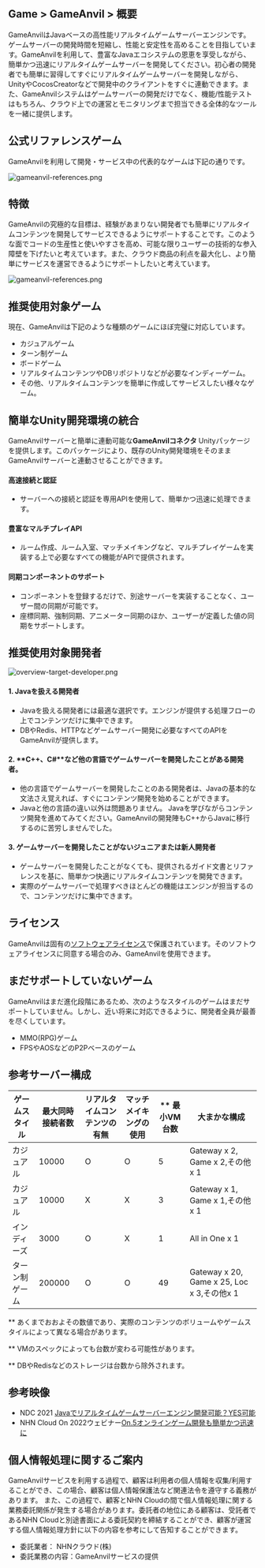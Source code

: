 ## Game > GameAnvil > 概要

GameAnvilはJavaベースの高性能リアルタイムゲームサーバーエンジンです。ゲームサーバーの開発時間を短縮し、性能と安定性を高めることを目指しています。GameAnvilを利用して、豊富なJavaエコシステムの恩恵を享受しながら、簡単かつ迅速にリアルタイムゲームサーバーを開発してください。初心者の開発者でも簡単に習得してすぐにリアルタイムゲームサーバーを開発しながら、UnityやCocosCreatorなどで開発中のクライアントをすぐに連動できます。また、GameAnvilシステムはゲームサーバーの開発だけでなく、機能/性能テストはもちろん、クラウド上での運営とモニタリングまで担当できる全体的なツールを一緒に提供します。

## 公式リファレンスゲーム

GameAnvilを利用して開発・サービス中の代表的なゲームは下記の通りです。

![gameanvil-references.png](https://static.toastoven.net/prod_gameanvil/images/gameanvil-references.png)
## 特徴
GameAnvilの究極的な目標は、経験があまりない開発者でも簡単にリアルタイムコンテンツを開発してサービスできるようにサポートすることです。このような面でコードの生産性と使いやすさを高め、可能な限りユーザーの技術的な参入障壁を下げたいと考えています。また、クラウド商品の利点を最大化し、より簡単にサービスを運営できるようにサポートしたいと考えています。

![gameanvil-references.png](https://static.toastoven.net/prod_gameanvil/images/overview-features.png)

## 推奨使用対象ゲーム

現在、GameAnvilは下記のような種類のゲームにほぼ完璧に対応しています。

* カジュアルゲーム
* ターン制ゲーム
* ボードゲーム
* リアルタイムコンテンツやDBリポジトリなどが必要なインディーゲーム。
* その他、リアルタイムコンテンツを簡単に作成してサービスしたい様々なゲーム。


## 簡単なUnity開発環境の統合

GameAnvilサーバーと簡単に連動可能な**GameAnvilコネクタ** Unityパッケージを提供します。このパッケージにより、既存のUnity開発環境をそのままGameAnvilサーバーと連動させることができます。

#### 高速接続と認証
* サーバーへの接続と認証を専用APIを使用して、簡単かつ迅速に処理できます。

#### 豊富なマルチプレイAPI
* ルーム作成、ルーム入室、マッチメイキングなど、マルチプレイゲームを実装する上で必要なすべての機能がAPIで提供されます。

#### 同期コンポーネントのサポート
* コンポーネントを登録するだけで、別途サーバーを実装することなく、ユーザー間の同期が可能です。
* 座標同期、強制同期、アニメーター同期のほか、ユーザーが定義した値の同期をサポートします。

## 推奨使用対象開発者

![overview-target-developer.png](https://static.toastoven.net/prod_gameanvil/images/overview-target-developer.png)


#### 1. **Java**を扱える開発者

* Javaを扱える開発者には最適な選択です。エンジンが提供する処理フローの上でコンテンツだけに集中できます。
* DBやRedis、HTTPなどゲームサーバー開発に必要なすべてのAPIをGameAnvilが提供します。

#### 2. **C++、C#**など他の言語でゲームサーバーを開発したことがある開発者。

* 他の言語でゲームサーバーを開発したことのある開発者は、Javaの基本的な文法さえ覚えれば、すぐにコンテンツ開発を始めることができます。
* Javaと他の言語の違い以外は問題ありません。 Javaを学びながらコンテンツ開発を進めてみてください。GameAnvilの開発陣もC++からJavaに移行するのに苦労しませんでした。

#### 3. **ゲームサーバーを開発したことがないジュニアまたは新人開発者**

* ゲームサーバーを開発したことがなくても、提供されるガイド文書とリファレンスを基に、簡単かつ快適にリアルタイムコンテンツを開発できます。
* 実際のゲームサーバーで処理すべきほとんどの機能はエンジンが担当するので、コンテンツだけに集中できます。


## ライセンス

GameAnvilは固有の[ソフトウェアライセンス](https://gameplatform.nhncloud.com/en/services/gameanvil/license)で保護されています。そのソフトウェアライセンスに同意する場合のみ、GameAnvilを使用できます。

## まだサポートしていないゲーム

GameAnvilはまだ進化段階にあるため、次のようなスタイルのゲームはまだサポートしていません。しかし、近い将来に対応できるように、開発者全員が最善を尽くしています。

* MMO(RPG)ゲーム
* FPSやAOSなどのP2Pベースのゲーム

## 参考サーバー構成

| ゲームスタイル | 最大同時接続者数 | リアルタイムコンテンツの有無 | マッチメイキングの使用 | ** 最小VM台数 | 大まかな構成                            |
| ----------- | ------------------- | ------------------ | --------------- | --------------- | ------------------------------------------- |
| カジュアル     | 10000               | O                  | O               | 5               | Gateway x 2, Game x 2,その他x 1            |
| カジュアル     | 10000               | X                  | X               | 3               | Gateway x 1, Game x 1,その他x 1            |
| インディーズ       | 3000                | O                  | X               | 1               | All in One x 1                              |
| ターン制ゲーム | 200000              | O                  | O               | 49              | Gateway x 20, Game x 25, Loc x 3,その他x 1 |

** あくまでおおよその数値であり、実際のコンテンツのボリュームやゲームスタイルによって異なる場合があります。

** VMのスペックによっても台数が変わる可能性があります。

** DBやRedisなどのストレージは台数から除外されます。

## 参考映像

* NDC 2021 [Javaでリアルタイムゲームサーバーエンジン開発可能？YES可能](https://youtu.be/kQyu5pAChcA)
* NHN Cloud On 2022ウェビナー[On.5オンラインゲーム開発も簡単かつ迅速に](https://www.youtube.com/watch?v=Uv2a6fAU1xM)

## 個人情報処理に関するご案内

GameAnvilサービスを利用する過程で、顧客は利用者の個人情報を収集/利用することができ、この場合、顧客は個人情報保護法など関連法令を遵守する義務があります。
また、この過程で、顧客とNHN Cloudの間で個人情報処理に関する業務委託関係が発生する場合があります。委託者の地位にある顧客は、受託者であるNHN Cloudと別途書面による委託契約を締結することができ、顧客が運営する個人情報処理方針に以下の内容を参考にして告知することができます。

* 委託業者： NHNクラウド(株)
* 委託業務の内容：GameAnvilサービスの提供

